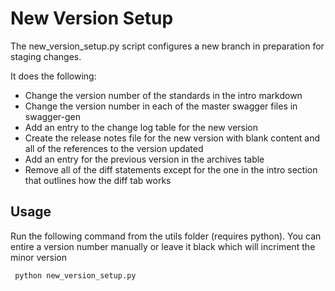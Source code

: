# New Version Setup

The new_version_setup.py script configures a new branch in preparation for staging changes.

It does the following:
* Change the version number of the standards in the intro markdown
* Change the version number in each of the master swagger files in swagger-gen
* Add an entry to the change log table for the new version
* Create the release notes file for the new version with blank content and all of the references to the version updated
* Add an entry for the previous version in the archives table
* Remove all of the diff statements except for the one in the intro section that outlines how the diff tab works

## Usage

Run the following command from the utils folder (requires python). You can entire a version number manually or leave it black which will incriment the minor version

``` python new_version_setup.py```